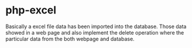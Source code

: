# php-excel

Basically a excel file data has been imported into the database. 
Those data showed in a web page and also implement the delete operation
where the particular data from the both webpage and database. 

